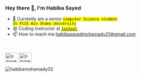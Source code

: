 ### Hey there 👋, I'm Habiba Sayed 
- 🔭 Currently am a senior <code><span style="background-color: #FFFF00">Computer Science student at FCIS Ain Shams University</span></code> 
- 😄 Coding Instructor at <code><span style="background-color: #FFFF00" ><a href="https://www.ischooltech.com/">Ischool</a></span></code> 
- 📫 How to reach me habibasayedmohamady21@gmail.com <br> <a href="https://www.linkedin.com/in/habiba-sayed" target="blank">
 <br>
  
 <img align="center" src="https://raw.githubusercontent.com/rahuldkjain/github-profile-readme-generator/master/src/images/icons/Social/linked-in-alt.svg" alt="omarelsherif010" height="30" width="40" /></a> <a href="https://www.facebook.com/profile.php?id=100009340015773" target="blank">
<img align="center" src="https://raw.githubusercontent.com/rahuldkjain/github-profile-readme-generator/master/src/images/icons/Social/facebook.svg" alt="omarelsherifpage" height="30" width="40" /></a> </p> <p><img align="left" src="https://github-readme-stats.vercel.app/api/top-langs?username=habibamohamady32&show_icons=true&locale=en&layout=compact" alt="habibamohamady32"/></p>
